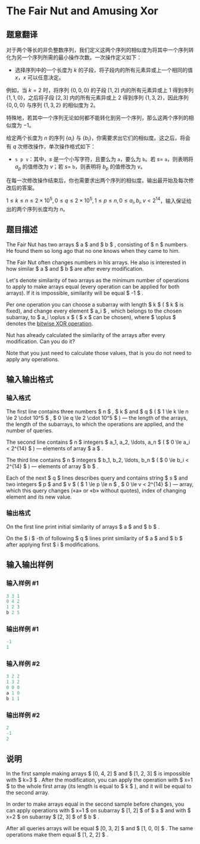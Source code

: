# The Fair Nut and Amusing Xor

## 题意翻译

对于两个等长的非负整数序列，我们定义这两个序列的相似度为将其中一个序列转化为另一个序列所需的最小操作次数。一次操作定义如下：

- 选择序列中的一个长度为 $k$ 的子段，将子段内的所有元素异或上一个相同的值 $x$，$x$ 可以任意决定。

例如，当 $k = 2$ 时，将序列 $\{0, 0, 0\}$ 的子段 $[1, 2]$ 内的所有元素异或上 $1$ 得到序列 $\{1, 1, 0\}$，之后将子段 $[2, 3]$ 内的所有元素异或上 $2$ 得到序列 $\{1, 3, 2\}$，因此序列 $\{0, 0, 0\}$ 与序列 $\{1, 3, 2\}$ 的相似度为 $2$。

特殊地，若其中一个序列无论如何都不能转化到另一个序列，那么这两个序列的相似度为 $-1$。

给定两个长度为 $n$ 的序列 $\{a_i\}$ 与 $\{b_i\}$，你需要求出它们的相似度。这之后，将会有 $q$ 次修改操作，单次操作格式如下：

- `s p v`：其中，$s$ 是一个小写字符，且要么为 `a`，要么为 `b`。若 $s =$ `a`，则表明将 $a_p$ 的值修改为 $v$；若 $s =$ `b`，则表明将 $b_p$ 的值修改为 $v$。

在每一次修改操作结束后，你也需要求出两个序列的相似度。输出最开始及每次修改后的答案。

$1 \leq k \leq n \leq 2 \times 10^5, 0 \leq q \leq 2 \times 10^5, 1 \leq p \leq n, 0 \leq a_i, b_i, v < 2^{14}$，输入保证给出的两个序列长度均为 $n$。

## 题目描述

The Fair Nut has two arrays $ a $ and $ b $ , consisting of $ n $ numbers. He found them so long ago that no one knows when they came to him.

The Fair Nut often changes numbers in his arrays. He also is interested in how similar $ a $ and $ b $ are after every modification.

Let's denote similarity of two arrays as the minimum number of operations to apply to make arrays equal (every operation can be applied for both arrays). If it is impossible, similarity will be equal $ -1 $ .

Per one operation you can choose a subarray with length $ k $ ( $ k $ is fixed), and change every element $ a_i $ , which belongs to the chosen subarray, to $ a_i \oplus x $ ( $ x $ can be chosen), where $ \oplus $ denotes the [bitwise XOR operation](https://en.wikipedia.org/wiki/Bitwise_operation#XOR).

Nut has already calculated the similarity of the arrays after every modification. Can you do it?

Note that you just need to calculate those values, that is you do not need to apply any operations.

## 输入输出格式

### 输入格式

The first line contains three numbers $ n $ , $ k $ and $ q $ ( $ 1 \le k \le n \le 2 \cdot 10^5 $ , $ 0 \le q \le 2 \cdot 10^5 $ ) — the length of the arrays, the length of the subarrays, to which the operations are applied, and the number of queries.

The second line contains $ n $ integers $ a_1, a_2, \ldots, a_n $ ( $ 0 \le a_i < 2^{14} $ ) — elements of array $ a $ .

The third line contains $ n $ integers $ b_1, b_2, \ldots, b_n $ ( $ 0 \le b_i < 2^{14} $ ) — elements of array $ b $ .

Each of the next $ q $ lines describes query and contains string $ s $ and two integers $ p $ and $ v $ ( $ 1 \le p \le n $ , $ 0 \le v < 2^{14} $ ) — array, which this query changes («a» or «b» without quotes), index of changing element and its new value.

### 输出格式

On the first line print initial similarity of arrays $ a $ and $ b $ .

On the $ i $ -th of following $ q $ lines print similarity of $ a $ and $ b $ after applying first $ i $ modifications.

## 输入输出样例

### 输入样例 #1

```cpp
3 3 1
0 4 2
1 2 3
b 2 5

```
### 输出样例 #1

```cpp
-1
1

```
### 输入样例 #2

```cpp
3 2 2
1 3 2
0 0 0
a 1 0
b 1 1

```
### 输出样例 #2

```cpp
2
-1
2

```
## 说明

In the first sample making arrays $ [0, 4, 2] $ and $ [1, 2, 3] $ is impossible with $ k=3 $ . After the modification, you can apply the operation with $ x=1 $ to the whole first array (its length is equal to $ k $ ), and it will be equal to the second array.

In order to make arrays equal in the second sample before changes, you can apply operations with $ x=1 $ on subarray $ [1, 2] $ of $ a $ and with $ x=2 $ on subarray $ [2, 3] $ of $ b $ .

After all queries arrays will be equal $ [0, 3, 2] $ and $ [1, 0, 0] $ . The same operations make them equal $ [1, 2, 2] $ .

